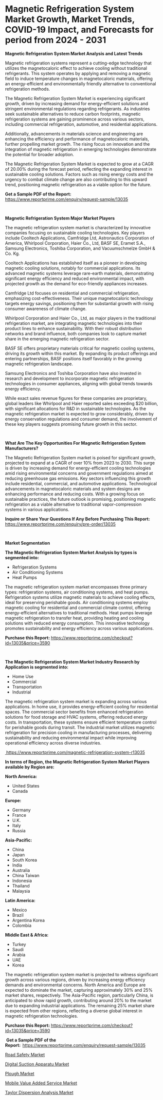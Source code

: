 <p><h1>Magnetic Refrigeration System Market Growth, Market Trends, COVID-19 Impact, and Forecasts for period from 2024 - 2031</h1></p><p><strong>Magnetic Refrigeration System Market Analysis and Latest Trends</strong></p>
<p><p>Magnetic refrigeration systems represent a cutting-edge technology that utilizes the magnetocaloric effect to achieve cooling without traditional refrigerants. This system operates by applying and removing a magnetic field to induce temperature changes in magnetocaloric materials, offering an energy-efficient and environmentally friendly alternative to conventional refrigeration methods.</p><p>The Magnetic Refrigeration System Market is experiencing significant growth, driven by increasing demand for energy-efficient solutions and stringent environmental regulations regarding refrigerants. As industries seek sustainable alternatives to reduce carbon footprints, magnetic refrigeration systems are gaining prominence across various sectors, including commercial refrigeration, automotive, and residential applications.</p><p>Additionally, advancements in materials science and engineering are enhancing the efficiency and performance of magnetocaloric materials, further propelling market growth. The rising focus on innovation and the integration of magnetic refrigeration in emerging technologies demonstrate the potential for broader adoption.</p><p>The Magnetic Refrigeration System Market is expected to grow at a CAGR of 20.00% during the forecast period, reflecting the expanding interest in sustainable cooling solutions. Factors such as rising energy costs and the urgency to combat climate change are also contributing to this upward trend, positioning magnetic refrigeration as a viable option for the future.</p></p>
<p><strong>Get a Sample PDF of the Report:&nbsp;</strong> <a href="https://www.reportprime.com/enquiry/request-sample/13035">https://www.reportprime.com/enquiry/request-sample/13035</a></p>
<p>&nbsp;</p>
<p><strong>Magnetic Refrigeration System Major Market Players</strong></p>
<p><p>The magnetic refrigeration system market is characterized by innovative companies focusing on sustainable cooling technologies. Key players include Cooltech Applications, Camfridge Ltd, Astronautics Corporation of America, Whirlpool Corporation, Haier Co., Ltd, BASF SE, Eramet S.A., Samsung Electronics, Toshiba Corporation, and Vacuumschmelze GmbH & Co. Kg.</p><p>Cooltech Applications has established itself as a pioneer in developing magnetic cooling solutions, notably for commercial applications. Its advanced magnetic systems leverage rare-earth materials, demonstrating significant energy efficiency and reduced environmental impact, with projected growth as the demand for eco-friendly appliances increases.</p><p>Camfridge Ltd focuses on residential and commercial refrigeration, emphasizing cost-effectiveness. Their unique magnetocaloric technology targets energy savings, positioning them for substantial growth with rising consumer awareness of climate change.</p><p>Whirlpool Corporation and Haier Co., Ltd, as major players in the traditional refrigeration market, are integrating magnetic technologies into their product lines to enhance sustainability. With their robust distribution networks and brand influence, both companies look to capture market share in the emerging magnetic refrigeration sector.</p><p>BASF SE offers proprietary materials critical for magnetic cooling systems, driving its growth within this market. By expanding its product offerings and entering partnerships, BASF positions itself favorably in the growing magnetic refrigeration landscape.</p><p>Samsung Electronics and Toshiba Corporation have also invested in research and development to incorporate magnetic refrigeration technologies in consumer appliances, aligning with global trends towards energy efficiency.</p><p>While exact sales revenue figures for these companies are proprietary, global leaders like Whirlpool and Haier reported sales exceeding $20 billion, with significant allocations for R&D in sustainable technologies. As the magnetic refrigeration market is expected to grow considerably, driven by energy conservation regulations and consumer demand, the involvement of these key players suggests promising future growth in this sector.</p></p>
<p>&nbsp;</p>
<p><strong>What Are The Key Opportunities For Magnetic Refrigeration System Manufacturers?</strong></p>
<p><p>The Magnetic Refrigeration System market is poised for significant growth, projected to expand at a CAGR of over 10% from 2023 to 2030. This surge is driven by increasing demand for energy-efficient cooling technologies amid rising environmental concerns and government regulations aimed at reducing greenhouse gas emissions. Key sectors influencing this growth include residential, commercial, and automotive applications. Technological advancements in magnetocaloric materials and system designs are enhancing performance and reducing costs. With a growing focus on sustainable practices, the future outlook is promising, positioning magnetic refrigeration as a viable alternative to traditional vapor-compression systems in various applications.</p></p>
<p><strong>Inquire or Share Your Questions If Any Before Purchasing This Report:</strong> <a href="https://www.reportprime.com/enquiry/pre-order/13035">https://www.reportprime.com/enquiry/pre-order/13035</a></p>
<p>&nbsp;</p>
<p><strong>Market Segmentation</strong></p>
<p><strong>The Magnetic Refrigeration System Market Analysis by types is segmented into:</strong></p>
<p><ul><li>Refrigeration Systems</li><li>Air Conditioning Systems</li><li>Heat Pumps</li></ul></p>
<p><p>The magnetic refrigeration system market encompasses three primary types: refrigeration systems, air conditioning systems, and heat pumps. Refrigeration systems utilize magnetic materials to achieve cooling effects, ideal for preserving perishable goods. Air conditioning systems employ magnetic cooling for residential and commercial climate control, offering energy-efficient alternatives to traditional methods. Heat pumps leverage magnetic refrigeration to transfer heat, providing heating and cooling solutions with reduced energy consumption. This innovative technology promotes sustainability and energy efficiency across various applications.</p></p>
<p><strong>Purchase this Report:&nbsp;</strong><a href="https://www.reportprime.com/checkout?id=13035&price=3590">https://www.reportprime.com/checkout?id=13035&price=3590</a></p>
<p>&nbsp;</p>
<p><strong>The Magnetic Refrigeration System Market Industry Research by Application is segmented into:</strong></p>
<p><ul><li>Home Use</li><li>Commercial</li><li>Transportation</li><li>Industrial</li></ul></p>
<p><p>The magnetic refrigeration system market is expanding across various applications. In home use, it provides energy-efficient cooling for residential spaces. The commercial sector benefits from enhanced refrigeration solutions for food storage and HVAC systems, offering reduced energy costs. In transportation, these systems ensure efficient temperature control for perishable goods during transit. The industrial market utilizes magnetic refrigeration for precision cooling in manufacturing processes, delivering sustainability and reducing environmental impact while improving operational efficiency across diverse industries.</p></p>
<p><a href="https://www.reportprime.com/magnetic-refrigeration-system-r13035">&nbsp;https://www.reportprime.com/magnetic-refrigeration-system-r13035</a></p>
<p><strong>In terms of Region, the Magnetic Refrigeration System Market Players available by Region are:</strong></p>
<p>
    <p> <strong> North America: </strong>
        <ul>
            <li>United States</li>
            <li>Canada</li>
        </ul>
        </p> 
    <p> <strong> Europe: </strong>
        <ul>
            <li>Germany</li>
            <li>France</li>
            <li>U.K.</li>
            <li>Italy</li>
            <li>Russia</li>
        </ul>
        </p> 
    <p> <strong> Asia-Pacific: </strong>
        <ul>
            <li>China</li>
            <li>Japan</li>
            <li>South Korea</li>
            <li>India</li>
            <li>Australia</li>
            <li>China Taiwan</li>
            <li>Indonesia</li>
            <li>Thailand</li>
            <li>Malaysia</li>
        </ul>
        </p> 
    <p> <strong> Latin America: </strong>
        <ul>
            <li>Mexico</li>
            <li>Brazil</li>
            <li>Argentina Korea</li>
            <li>Colombia</li>
        </ul>
        </p> 
    <p> <strong> Middle East & Africa: </strong>
        <ul>
            <li>Turkey</li>
            <li>Saudi</li>
            <li>Arabia</li>
            <li>UAE</li>
            <li>Korea</li>
        </ul>
    </p>
    </p>
<p><p>The magnetic refrigeration system market is projected to witness significant growth across various regions, driven by increasing energy efficiency demands and environmental concerns. North America and Europe are expected to dominate the market, capturing approximately 30% and 25% market shares, respectively. The Asia-Pacific region, particularly China, is anticipated to show rapid growth, contributing around 20% to the market due to expanding industrial applications. The remaining 25% market share is expected from other regions, reflecting a diverse global interest in magnetic refrigeration technologies.</p></p>
<p><strong>Purchase this Report: </strong><a href="https://www.reportprime.com/checkout?id=13035&price=3590">https://www.reportprime.com/checkout?id=13035&price=3590</a></p>
<p>&nbsp;<strong>Get a Sample PDF of the Report:&nbsp;&nbsp;</strong><a href="https://www.reportprime.com/enquiry/request-sample/13035">https://www.reportprime.com/enquiry/request-sample/13035</a></p>
<p><strong></strong></p>
<p><p><a href="https://medium.com/@jack.peake76867/road-safety-market-industry-trends-and-forecast-for-period-from-2024-to-2031-58faebe7915a">Road Safety Market</a></p><p><a href="https://issuu.com/reportprime-2/docs/digital-suction-apparatu-market-siz_44b80481fd0642">Digital Suction Apparatu Market</a></p><p><a href="https://github.com/olyy49keyt/Market-Research-Report-List-1/blob/main/plough-market.md">Plough Market</a></p><p><a href="https://www.linkedin.com/pulse/market-forecast-global-mobile-value-added-service-trends-impact-ulhif?trackingId=XLw0qx4CRF68UT5fzLdgeA%3D%3D">Mobile Value Added Service Market</a></p><p><a href="https://medium.com/@jack.peake76867/navigating-the-global-taylor-dispersion-analysis-market-from-trends-to-strategy-for-period-from-d6c8124a8bb1">Taylor Dispersion Analysis Market</a></p></p>